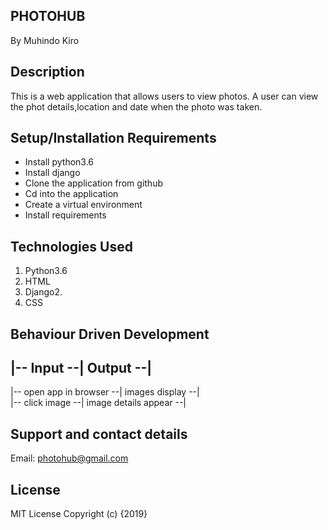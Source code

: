PHOTOHUB
----------

By Muhindo Kiro


Description
--------------
This is a web application that allows users to view photos. A user can view the phot details,location and date when the photo was taken. 

Setup/Installation Requirements
--------------------------------

- Install python3.6
- Install django
- Clone the application from github
- Cd into the application
- Create a virtual environment
- Install requirements


Technologies Used
--------------------
1. Python3.6
2. HTML
3. Django2.
4. CSS


Behaviour Driven Development
------------------------------

|-- Input  --|	Output --|
-------------------------------
|-- open app in browser --| images display --|	
|-- click image --|	image details appear --|


Support and contact details
-----------------------------
Email: photohub@gmail.com

License
---------
MIT License Copyright (c) {2019} 
